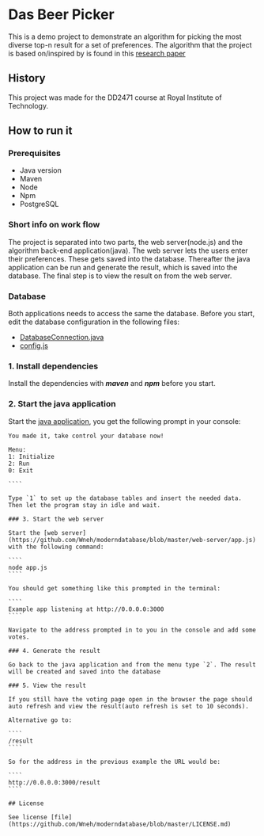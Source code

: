 # Das Beer Picker

This is a demo project to demonstrate an algorithm for picking the most diverse top-n result for a set of preferences. The algorithm that the project is based on/inspired by is found in this [research paper](https://www.idi.ntnu.no/~noervaag/papers/EDBT2015.pdf)

## History
This project was made for the DD2471 course at Royal Institute of Technology.

## How to run it

### Prerequisites

* Java version
* Maven
* Node
* Npm
* PostgreSQL

### Short info on work flow

The project is separated into two parts, the web server(node.js) and the algorithm back-end application(java). The web server lets the users enter their preferences. These gets saved into the database. Thereafter the java application can be run and generate the result, which is saved into the database. The final step is to view the result on from the web server.

### Database

Both applications needs to access the same the database. Before you start, edit the database configuration in the following files:

* [DatabaseConnection.java](https://github.com/Wneh/moderndatabase/blob/master/src/utils/DatabaseConnection.java#L19-L22)
* [config.js](https://github.com/Wneh/moderndatabase/blob/master/web-server/config/config.js#L2)

### 1. Install dependencies

Install the dependencies with ***maven*** and ***npm*** before you start.

### 2. Start the java application

Start the [java application](https://github.com/Wneh/moderndatabase/blob/master/src/main/Main.java), you get the following prompt in your console:

`````
You made it, take control your database now!

Menu:
1: Initialize
2: Run
0: Exit

````

Type `1` to set up the database tables and insert the needed data. Then let the program stay in idle and wait.

### 3. Start the web server

Start the [web server](https://github.com/Wneh/moderndatabase/blob/master/web-server/app.js) with the following command:

````
node app.js
````

You should get something like this prompted in the terminal:

````
Example app listening at http://0.0.0.0:3000
````

Navigate to the address prompted in to you in the console and add some votes.

### 4. Generate the result

Go back to the java application and from the menu type `2`. The result will be created and saved into the database

### 5. View the result

If you still have the voting page open in the browser the page should auto refresh and view the result(auto refresh is set to 10 seconds).

Alternative go to:

````
/result
````

So for the address in the previous example the URL would be:

````
http://0.0.0.0:3000/result
````

## License

See license [file](https://github.com/Wneh/moderndatabase/blob/master/LICENSE.md)




